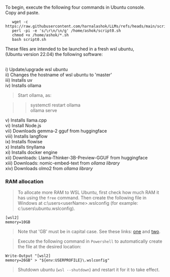 
To begin, execute the following four commands in Ubuntu console.<br>
Copy and paste.


```
   wget -c https://raw.githubusercontent.com/harnalashok/LLMs/refs/heads/main/scripts/script0.sh   
   perl -pi -e 's/\r\n/\n/g' /home/ashok/script0.sh   
   chmod +x /home/ashok/*.sh   
   bash script0.sh   
```

These files are intended to be launched in a fresh wsl ubuntu,<br>
(Ubuntu version 22.04) the following software:<br><br>

i)   Update/upgrade wsl ubuntu<br>
ii)  Changes the hostname of wsl ubuntu to 'master'<br>
iii) Installs uv<br>
iv)  Installs ollama<br>
> Start ollama, as:<br>
      
>>  systemctl restart ollama<br>
>>  ollama serve<br>

v)   Installs llama.cpp<br>
vi)  Install Node.js<br>
vii)   Downloads  gemma-2 gguf from huggingface<br>
viii) Installs langflow<br>
ix) Installs flowise<br>
x) Installs tinyllama<br>
xi) Installs docker engine<br>
xii) Downloads: Llama-Thinker-3B-Preview-GGUF from huggingface<br>
xiii) Downloads: nomic-embed-text from *ollama library*<br>
xiv) Downloads olmo2 from *ollama library*<br>



### RAM allocation

> To allocate more RAM to WSL Ubuntu, first check how much RAM it has using the `free` command. Then create the following file in Windows at c:\users\<userName>\.wslconfig (for example: c:\users\ubuntu\.wslconfig).   

```
[wsl2]
memory=10GB
```

>Note that 'GB' must be in capital case. See these links: [one](https://stackoverflow.com/a/73393648/3282777) and [two](https://stackoverflow.com/a/79276209/3282777).   

> Execute the following command in `Powershell` to automatically create the file at the desired location:  

```
Write-Output "[wsl2]
memory=26GB" > "${env:USERPROFILE}\.wslconfig"
```

> Shutdown ubuntu (`wsl --shutdown`) and restart it for it to take effect.



